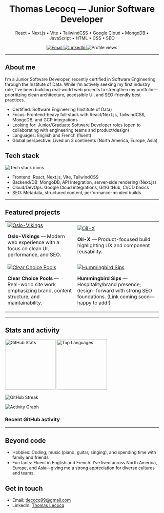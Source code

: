 <h1 align="center">Thomas Lecocq — Junior Software Developer</h1>

<p align="center">
  React • Next.js • Vite • TailwindCSS • Google Cloud • MongoDB • JavaScript • HTML • CSS • SEO
</p>

<p align="center">
  <a href="mailto:tlecocq99@gmail.com">
    <img alt="Email" src="https://img.shields.io/badge/Email-tlecocq99%40gmail.com-0078D4?style=flat&logo=gmail&logoColor=white">
  </a>
  <a href="https://www.linkedin.com/in/thomaslecocq99">
    <img alt="LinkedIn" src="https://img.shields.io/badge/LinkedIn-Thomas%20Lecocq-0A66C2?style=flat&logo=linkedin&logoColor=white">
  </a>
  <img alt="Profile views" src="https://komarev.com/ghpvc/?username=tlecocq99&style=flat&color=0e75b6" />
</p>

---

## About me

I’m a Junior Software Developer, recently certified in Software Engineering through the Institute of Data. While I’m actively seeking my first industry role, I’ve been building real-world web projects to strengthen my portfolio—prioritizing clean architecture, accessible UI, and SEO-friendly best practices.

- Certified: Software Engineering (Institute of Data)
- Focus: Frontend-heavy full‑stack with React/Next.js, TailwindCSS, MongoDB, and GCP integrations
- Looking for: Junior/Graduate Software Developer roles (open to collaborating with engineering teams and product/design)
- Languages: English and French (fluent)
- Global perspective: Lived on 3 continents (North America, Europe, Asia)

## Tech stack

<p>
  <img src="https://skillicons.dev/icons?i=react,nextjs,vite,tailwind,js,html,css,mongodb,gcp,git,github&perline=11" alt="Tech stack icons" />
</p>

- Frontend: React, Next.js, Vite, TailwindCSS
- Backend/DB: MongoDB, API integration, server-side rendering (Next.js)
- Cloud/DevOps: Google Cloud integrations, Git/GitHub, CI/CD basics
- SEO: Metadata, structured content, performance-minded builds

---

## Featured projects

<table>
<tr>
<td>
  <a href="https://github.com/tlecocq99/Oslo-Vikings">
    <img alt="Oslo-Vikings" src="https://github-readme-stats.vercel.app/api/pin/?username=tlecocq99&repo=Oslo-Vikings&theme=transparent" />
  </a>
  <p><strong>Oslo-Vikings</strong> — Modern web experience with a focus on clean UI, performance, and SEO.</p>
</td>
<td>
  <a href="https://github.com/tlecocq99/Oil-X">
    <img alt="Oil-X" src="https://github-readme-stats.vercel.app/api/pin/?username=tlecocq99&repo=Oil-X&theme=transparent" />
  </a>
  <p><strong>Oil-X</strong> — Product-focused build highlighting UX and component reusability.</p>
</td>
</tr>
<tr>
<td>
  <a href="https://github.com/ClearChoicePools/ClearChoice">
    <img alt="Clear Choice Pools" src="https://github-readme-stats.vercel.app/api/pin/?username=ClearChoicePools&repo=ClearChoice&theme=transparent" />
  </a>
  <p><strong>Clear Choice Pools</strong> — Real-world site work emphasizing brand, content structure, and maintainability.</p>
</td>
<td>
  <!-- TODO: Add repo link when available -->
  <a href="#">
    <img alt="Hummingbird Sips" src="https://img.shields.io/badge/Hummingbird%20Sips-Repo%20link%20TBA-6f42c1?style=flat&logo=github&logoColor=white" />
  </a>
  <p><strong>Hummingbird Sips</strong> — Hospitality/brand presence; design-forward with strong SEO foundations. (Link coming soon—happy to add!)</p>
</td>
</tr>
</table>

---

## Stats and activity

<p>
  <img height="165" alt="GitHub Stats" src="https://github-readme-stats.vercel.app/api?username=tlecocq99&show_icons=true&include_all_commits=true&count_private=true&theme=transparent" />
  <img height="165" alt="Top Languages" src="https://github-readme-stats.vercel.app/api/top-langs/?username=tlecocq99&layout=compact&langs_count=8&theme=transparent" />
</p>

<p>
  <img alt="GitHub Streak" src="https://streak-stats.demolab.com?user=tlecocq99&theme=transparent&hide_border=true" />
</p>

<p>
  <img alt="Activity Graph" src="https://github-readme-activity-graph.vercel.app/graph?username=tlecocq99&theme=github-compact" />
</p>

### Recent GitHub activity
<!-- This section auto-updates via a GitHub Action (see .github/workflows/recent-activity.yml) -->
<!--START_SECTION:activity-->
<!--END_SECTION:activity-->

---

## Beyond code

- Hobbies: Coding, music (piano, guitar, singing), and spending time with family and friends
- Fun facts: Fluent in English and French. I’ve lived across North America, Europe, and Asia—giving me a strong appreciation for diverse cultures and teams.

## Get in touch

- Email: <a href="mailto:tlecocq99@gmail.com">tlecocq99@gmail.com</a>
- LinkedIn: <a href="https://www.linkedin.com/in/thomaslecocq99">Thomas Lecocq</a>
